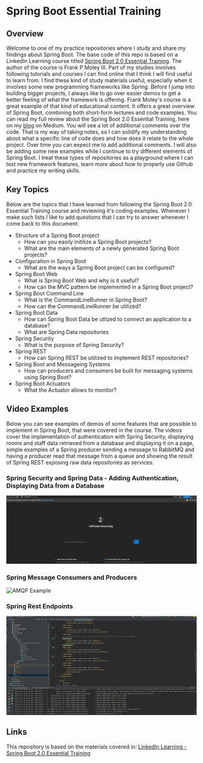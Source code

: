 # Spring Boot Essential Training

## Overview

Welcome to one of my practice repositories where I study and share my findings about Spring Boot. 
The base code of this repo is based on a LinkedIn Learning course titled [Spring Boot 2.0 Essential Training](https://www.linkedin.com/learning/spring-boot-2-0-essential-training-2/spring-into-spring?autoAdvance=true&autoSkip=false&autoplay=true&contextUrn=urn%3Ali%3AlyndaLearningPath%3A5b101b04498e06fb6e2d8785&resume=true&u=78163626). 
The author of the course is Frank P Moley III. 
Part of my studies involves following tutorials and courses I can find online that I think I will find useful to learn from. 
I find these kind of study materials useful, especially when it involves some new programming frameworks like Spring. 
Before I jump into building bigger projects, I always like to go over easier demos to get a better feeling of what the framework is offering. 
Frank Moley's course is a great example of that kind of educational content. It offers a great overview of Spring Boot, combining both short-form lectures and code examples. 
You can read my full review about the Spring Boot 2.0 Essential Training, here on my [blog](https://medium.com/@gregoryszy/introduction-3d69f1278f84) on Medium. 
You will see a lot of additional comments over the code. That is my way of taking notes, so I can solidify my understanding about what a specific line of code does and how does it relate to the whole project. 
Over time you can expect me to add additional comments. I will also be adding some new examples while I continue to try different elements of Spring Boot. 
I treat these types of repositories as a playground where I can test new framework features, learn more about how to properly use Github and practice my writing skills. 

## Key Topics

Below are the topics that I have learned from following the Spring Boot 2.0 Essential Training course and reviewing it's coding examples. Whenever I make such lists I like to add questions that I can try to answer whenever I come back to this document:

* Structure of a Spring Boot project
  * How can you easily initilize a Spring Boot projects?
  * What are the main elements of a newly generated Spring Boot projects?
* Configuration in Spring Boot
  * What are the ways a Spring Boot project can be configured? 
* Spring Boot Web
  * What is Spring Boot Web and why is it useful? 
  * How can the MVC pattern be implemented in a Spring Boot project? 
* Spring Boot Command Line
  * What is the CommandLineRunner in Spring Boot? 
  * How can the CommandLineRunner be utilized?
* Spring Boot Data
  * How can Spring Boot Data be utlized to connect an application to a database?
  * What are Spring Data repositories
* Spring Security
  * What is the purpose of Spring Security?
* Spring REST
  * How can Spring REST be utilized to implement REST repositories? 
* Spring Boot and Messageing Systems
  * How can producers and consumers be built for messaging systems using Spring Boot? 
* Spring Boot Actuators
  * What the Actuator allows to monitor?

## Video Examples

Below you can see examples of demos of some features that are possible to implement in Spring Boot, that were covered in the course.
The videos cover the implementation of authentication with Spring Security, displaying rooms and staff data retrieved from a database and displaying it on a page,
simple examples of a Spring producer sending a message to RabbitMQ and having a producer read that message from a queue and showing the result of Spring REST exposing raw data repositories as services.  

### Spring Security and Spring Data - Adding Authentication, Displaying Data from a Database

<img src='gifs/spring_data_example.gif' title='Spring Data Example' width='' alt='Spring Data Example' />

### Spring Message Consumers and Producers

<img src='gifs/amqp_example.gif' title='AMQP Example' width='' alt='AMQP Example' />

### Spring Rest Endpoints

<img src='gifs/spring_rest_example.gif' title='Spring REST Example' width='' alt='Spring REST Example' />

## Links

This repository is based on the materials covered in:
[LinkedIn Learning - Spring Boot 2.0 Essential Training](https://www.linkedin.com/learning/spring-boot-2-0-essential-training-2/spring-into-spring?autoAdvance=true&autoSkip=false&autoplay=true&contextUrn=urn%3Ali%3AlyndaLearningPath%3A5b101b04498e06fb6e2d8785&resume=false&u=78163626)  


 
